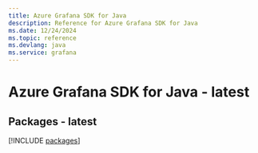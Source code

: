 ```yaml
---
title: Azure Grafana SDK for Java
description: Reference for Azure Grafana SDK for Java
ms.date: 12/24/2024
ms.topic: reference
ms.devlang: java
ms.service: grafana
---
```

# Azure Grafana SDK for Java - latest
## Packages - latest
[!INCLUDE [packages](grafana-index.md)]